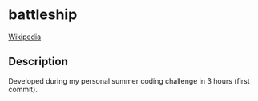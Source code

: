 # battleship

[Wikipedia](https://en.wikipedia.org/wiki/Battleship_(game))

## Description

Developed during my personal summer coding challenge in 3 hours (first commit).